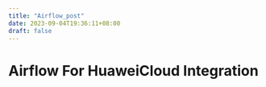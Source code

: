 ```yaml
---
title: "Airflow_post"
date: 2023-09-04T19:36:11+08:00
draft: false
---
```


# Airflow For HuaweiCloud Integration
